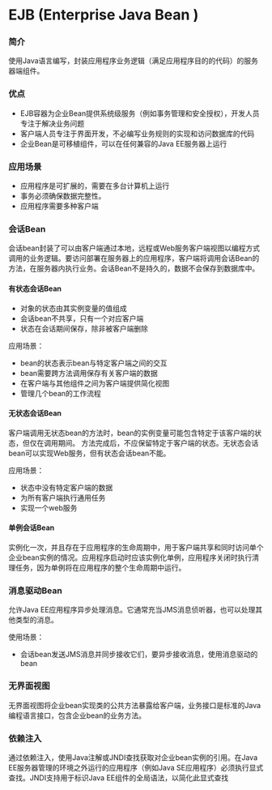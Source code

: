 # EJB (Enterprise Java Bean )

### 简介
使用Java语言编写，封装应用程序业务逻辑（满足应用程序目的的代码）的服务器端组件。

### 优点
* EJB容器为企业Bean提供系统级服务（例如事务管理和安全授权），开发人员专注于解决业务问题
* 客户端人员专注于界面开发，不必编写业务规则的实现和访问数据库的代码
* 企业Bean是可移植组件，可以在任何兼容的Java EE服务器上运行

### 应用场景
* 应用程序是可扩展的，需要在多台计算机上运行
* 事务必须确保数据完整性。
* 应用程序需要多种客户端

### 会话Bean
会话bean封装了可以由客户端通过本地，远程或Web服务客户端视图以编程方式调用的业务逻辑。要访问部署在服务器上的应用程序，客户端将调用会话Bean的方法，在服务器内执行业务。会话Bean不是持久的，数据不会保存到数据库中。

#### 有状态会话Bean
* 对象的状态由其实例变量的值组成
* 会话bean不共享，只有一个对应客户端
* 状态在会话期间保存，除非被客户端删除

应用场景：
* bean的状态表示bean与特定客户端之间的交互
* bean需要跨方法调用保存有关客户端的数据
* 在客户端与其他组件之间为客户端提供简化视图
* 管理几个bean的工作流程

#### 无状态会话Bean
客户端调用无状态bean的方法时，bean的实例变量可能包含特定于该客户端的状态，但仅在调用期间。 方法完成后，不应保留特定于客户端的状态。无状态会话bean可以实现Web服务，但有状态会话bean不能。

应用场景：
* 状态中没有特定客户端的数据
* 为所有客户端执行通用任务
* 实现一个web服务

#### 单例会话Bean
实例化一次，并且存在于应用程序的生命周期中，用于客户端共享和同时访问单个企业bean实例的情况。应用程序启动时应该实例化单例，应用程序关闭时执行清理任务，因为单例将在应用程序的整个生命周期中运行。

### 消息驱动Bean
允许Java EE应用程序异步处理消息。它通常充当JMS消息侦听器，也可以处理其他类型的消息。

使用场景：
* 会话bean发送JMS消息并同步接收它们，要异步接收消息，使用消息驱动的bean

### 无界面视图
无界面视图将企业bean实现类的公共方法暴露给客户端，业务接口是标准的Java编程语言接口，包含企业bean的业务方法。

### 依赖注入
通过依赖注入，使用Java注解或JNDI查找获取对企业bean实例的引用。在Java EE服务器管理的环境之外运行的应用程序（例如Java SE应用程序）必须执行显式查找。JNDI支持用于标识Java EE组件的全局语法，以简化此显式查找